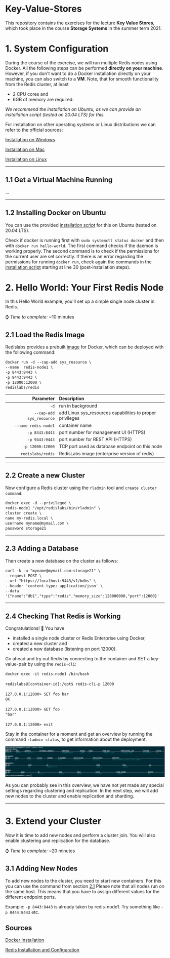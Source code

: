 # Key-Value-Stores
This repository contains the exercises for the lecture **Key Value Stores**, which took place in the course **Storage Systems** in the summer term 2021.

# 1. System Configuration
During the course of the exercise, we will run multiple Redis nodes using Docker. All the following steps can be performed **directly on your machine**. However, if you don't want to do a Docker installation directly on your machine, you can also switch to a **VM**. Note, that for smooth functionality from the Redis cluster, at least 
- 2 CPU cores and 
- 6GB of memory are required.

*We recommend the installation on Ubuntu, as we can provide an installation script (tested on 20.04 LTS) for this.*

For installation on other operating systems or Linux distributions we can refer to the official sources:

[Installation on Windows](https://docs.docker.com/docker-for-windows/install/)

[Installation on Mac](https://docs.docker.com/docker-for-mac/install/)

[Installation on Linux](https://docs.docker.com/engine/install/)

---

## 1.1 Get a Virtual Machine Running
...

---

## 1.2 Installing Docker on Ubuntu
 You can use the provided [installation script](https://github.com/mikeptrsn/key-value-stores/blob/main/docker_install.sh) for this on Ubuntu (tested on 20.04 LTS).

Check if docker is running first with `sudo systemctl status docker` and then with `docker run hello-world`. The first command checks if the daemon is working properly. The second command is to check if the permissions for the current user are set correctly. If there is an error regarding the permissions for running `docker run`, check again the commands in the [installation script](https://github.com/mikeptrsn/key-value-stores/blob/main/docker_install.sh) starting at line 30 (post-installation steps).

# 2. Hello World: Your First Redis Node
In this Hello World example, you'll set up a simple single node cluster in Redis.

:watch: *Time to complete:* ~10 minutes
## 2.1 Load the Redis Image
Redislabs provides a prebuilt [image](https://registry.hub.docker.com/r/redislabs/redis) for Docker, which can be deployed with the following command:
```
docker run -d --cap-add sys_resource \
--name  redis-node1 \
-p 8443:8443 \
-p 9443:9443 \
-p 12000:12000 \
redislabs/redis
```

| Parameter | Description |
| --------: | :---------- |
| `-d`      | run in background|
|`--cap-add sys_resource`| add Linux sys_resources capabilities to proper privileges |
| `--name redis-node1`| container name |
| `-p 8443:8443` | port number for management UI (HTTPS)|
| `-p 9443:9443` | port number for REST API (HTTPS) |
| `-p 12000:12000` | TCP port used as database endpoint on this node |
| `redislabs/redis` | RedisLabs image (enterprise version of redis) |

---

## 2.2 Create a new Cluster
Now configure a Redis cluster using the `rladmin` tool and `create cluster command`:

```
docker exec -d --privileged \
redis-node1 "/opt/redislabs/bin/rladmin" \
cluster create \
name my-redis.local \
username myname@mymail.com \
password storage21
```
---

## 2.3 Adding a Database
Then create a new database on the cluster as follows:
```
curl -k -u "myname@mymail.com:storage21" \
--request POST \
--url "https://localhost:9443/v1/bdbs" \
--header 'content-type: application/json' \
--data '{"name":"db1","type":"redis","memory_size":128000000,"port":12000}'
``` 
---

## 2.4 Checking That Redis is Working

Congratulations! :tada: You have
- installed a single node cluster or Redis Enterprise using Docker,
- created a new cluster and
- created a new database (listening on port 12000).

Go ahead and try out Redis by connecting to the container and SET a key-value-pair by using the `redis-cli`:

```
docker exec -it redis-node1 /bin/bash

redislabs@[container-id]:/opt$ redis-cli-p 12000

127.0.0.1:12000> SET foo bar
OK

127.0.0.1:12000> GET foo
"bar"

127.0.0.1:12000> exit
```

Stay in the container for a moment and get an overview by running the command `rladmin status`, to get information about the deployment.

![rladminstatus](./images/rladminstatus_0.png "rladminstatus")

As you can probably see in this overview, we have not yet made any special settings regarding clustering and replication. In the next step, we will add new nodes to the cluster and enable replication and sharding.

---

# 3. Extend your Cluster
Now it is time to add new nodes and perform a cluster join. You will also enable clustering and replication for the database.

:watch: *Time to complete:* ~20 minutes

## 3.1 Adding New Nodes

To add new nodes to the cluster, you need to start new containers. For this you can use the command from section [2.1](./README.md#2.1-Load-the-Redis-Image) Please note that all nodes run on the same host. This means that you have to assign different values for the different endpoint ports. 

Example: `-p 8443:8443` is already taken by redis-node1. Try something like `-p 8444:8443` etc.




## Sources

[Docker Installation](https://www.digitalocean.com/community/tutorials/how-to-install-and-use-docker-on-ubuntu-20-04)

[Redis Installation and Configuration](http://tgrall.github.io/blog/2019/09/05/multi-nodes-redis-cluster-with-docker/)